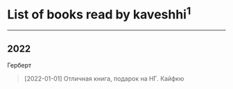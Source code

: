 # List of books read by kaveshhi<sup>1</sup>
---

## 2022

Герберт
> [2022-01-01] Отличная книга, подарок на НГ. Кайфкю



